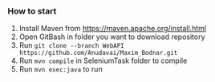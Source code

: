 ### How to start
1. Install Maven from https://maven.apache.org/install.html
1. Open GitBash in folder you want to download repository
2. Run `git clone --branch WebAPI https://github.com/Anudavai/Maxim_Bodnar.git`
3. Run `mvn compile` in SeleniumTask folder to compile
4. Run `mvn exec:java` to run
